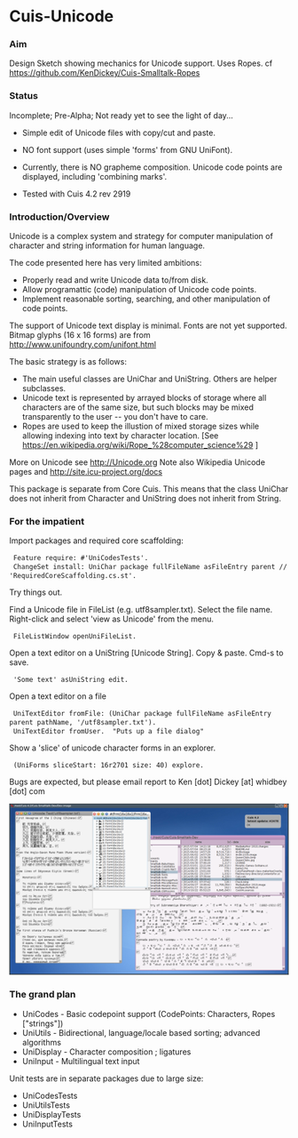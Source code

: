 Cuis-Unicode
============

### Aim

Design Sketch showing mechanics for Unicode support. Uses Ropes.
cf https://github.com/KenDickey/Cuis-Smalltalk-Ropes


### Status

Incomplete; Pre-Alpha; Not ready yet to see the light of day...
- Simple edit of Unicode files with copy/cut and paste.
- NO font support (uses simple 'forms' from GNU UniFont).
- Currently, there is NO grapheme composition. Unicode code points are displayed, including 'combining marks'.

- Tested with Cuis 4.2 rev 2919


### Introduction/Overview

Unicode is a complex system and strategy for computer manipulation of character and string information for human language.

The code presented here has very limited ambitions:

- Properly read and write Unicode data to/from disk.
- Allow programattic (code) manipulation of Unicode code points.
- Implement reasonable sorting, searching, and other manipulation of code points.

The support of Unicode text display is minimal.  Fonts are not yet supported.  Bitmap glyphs (16 x 16 forms) are from http://www.unifoundry.com/unifont.html

The basic strategy is as follows:
- The main useful classes are UniChar and UniString.  Others are helper subclasses.
- Unicode text is represented by arrayed blocks of storage where all characters are of the same size, but such blocks may be mixed transparently to the user -- you don't have to care.
- Ropes are used to keep the illustion of mixed storage sizes while allowing indexing into text by character location.
  [See https://en.wikipedia.org/wiki/Rope_%28computer_science%29 ]

More on Unicode see http://Unicode.org
Note also Wikipedia Unicode pages and http://site.icu-project.org/docs

This package is separate from Core Cuis.
This means that the class UniChar does not inherit from Character and UniString does not inherit from String.


### For the impatient

Import packages and required core scaffolding:
````Smalltalk
 Feature require: #'UniCodesTests'.
 ChangeSet install: UniChar package fullFileName asFileEntry parent // 'RequiredCoreScaffolding.cs.st'.
````

Try things out.

Find a Unicode file in FileList (e.g. utf8sampler.txt). Select the file name. Right-click and select 'view as Unicode' from the menu.
````Smalltalk
 FileListWindow openUniFileList.
````
Open a text editor on a UniString [Unicode String].  Copy & paste.  Cmd-s to save.
````Smalltalk
 'Some text' asUniString edit.
````
Open a text editor on a file
````Smalltalk
 UniTextEditor fromFile: (UniChar package fullFileName asFileEntry parent pathName, '/utf8sampler.txt').
 UniTextEditor fromUser.  "Puts up a file dialog"
````
Show a 'slice' of unicode character forms in an explorer.
````Smalltalk
 (UniForms sliceStart: 16r2701 size: 40) explore. 
````

Bugs are expected, but please email report to  Ken [dot] Dickey [at] whidbey [dot] com

![Unicode Sampler](UnicodeSampler.png)

### The grand plan

- UniCodes	- Basic codepoint support (CodePoints: Characters, Ropes ["strings"])
- UniUtils	- Bidirectional, language/locale based sorting; advanced algorithms
- UniDisplay	- Character composition ; ligatures
- UniInput	- Multilingual text input

Unit tests are in separate packages due to large size:

- UniCodesTests
- UniUtilsTests
- UniDisplayTests
- UniInputTests
